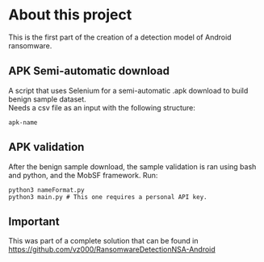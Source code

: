# About this project
This is the first part of the creation of a detection model of Android ransomware.
## APK Semi-automatic download
A script that uses Selenium for a semi-automatic .apk download to build benign sample dataset.
<br>
Needs a csv file as an input with the following structure:
```
apk-name
```
## APK validation
After the benign sample download, the sample validation is ran using bash and python, and the MobSF framework.
Run:
```
python3 nameFormat.py
python3 main.py # This one requires a personal API key.
```
## Important
This was part of a complete solution that can be found in https://github.com/vz000/RansomwareDetectionNSA-Android
